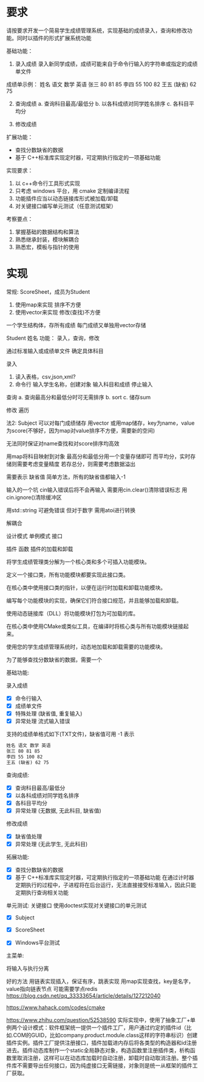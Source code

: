 # 要求
请按要求开发一个简易学生成绩管理系统，实现基础的成绩录入，查询和修改功能。同时以插件的形式扩展系统功能

基础功能：
1. 录入成绩
录入新同学成绩，成绩可能来自于命令行输入的字符串或指定的成绩单文件

成绩单示例：
姓名 语文 数学 英语
张三 80 81 85
李四 55 100 82
王五 (缺省) 62 75

2. 查询成绩
a. 查询科目最高/最低分
b. 以各科成绩对同学姓名排序
c. 各科目平均分

3. 修改成绩

扩展功能：
- 查找分数缺省的数据
- 基于 C++标准库实现定时器，可定期执行指定的一项基础功能

实现要求：
1. 以 c++命令行工具形式实现
2. 只考虑 windows 平台，用 cmake 定制编译流程
3. 功能插件应当以动态链接库形式被加载/卸载
4. 对关键接口编写单元测试（任意测试框架）

考察要点：
1. 掌握基础的数据结构和算法
2. 熟悉继承封装，模块解耦合
3. 熟悉宏，模板与指针的使用


# 实现


常规:
ScoreSheet，成员为Student
1. 使用map来实现
排序不方便
2. 使用vector来实现
修改(查找)不方便

一个学生结构体，存所有成绩
每门成绩又单独用vector<pair>存储

Student
姓名
功能：
录入，查询，修改

通过标准输入或成绩单文件 确定具体科目

录入
1. 读入表格，csv,json,xml?
2. 命令行
输入学生名称，创建对象
输入科目和成绩
停止输入

查询
a. 查询最高分和最低分时可无需排序
b. sort
c. 储存sum

修改
遍历

法2:
Subject
可以对每门成绩储存
用vector
或用map储存，key为name，value为score(不够好，因为map对value排序不方便，需要新的空间)

无法同时保证对name查找和对score排序均高效

用map将科目映射到对象
最高分和最低分用一个变量存储即可
而平均分，实时存储则需要考虑变量精度
若存总分，则需要考虑数据溢出

需要表示 缺省值
简单方法，所有的缺省值都输入-1

输入的一个坑
cin输入错误后将不会再输入
需要用cin.clear()清除错误标志
用cin.ignore()清除缓冲区

用std::string 可避免错误 但对于数字 需用atoi进行转换

解耦合

设计模式
单例模式
接口

插件 函数
插件的加载和卸载

将学生成绩管理类分解为一个核心类和多个可插入功能模块。

定义一个接口类，所有功能模块都要实现此接口类。

在核心类中使用接口类的指针，以便在运行时加载和卸载功能模块。

编写每个功能模块的实现，确保它们符合接口规范，并且能够加载和卸载。

使用动态链接库（DLL）将功能模块打包为可加载的库。

在核心类中使用CMake或类似工具，在编译时将核心类与所有功能模块链接起来。

使用您的学生成绩管理系统时，动态地加载和卸载需要的功能模块。

为了能够查找分数缺省的数据，需要一个

基础功能: 

录入成绩

- [x] 命令行输入
- [x] 成绩单文件
- [x] 特殊处理 (缺省值, 重复输入)
- [x] 异常处理 流式输入错误

支持的成绩单格式如下(TXT文件)，缺省值可用 -1 表示
```txt
姓名 语文 数学 英语
张三 80 81 85
李四 55 100 82
王五 (缺省) 62 75
```
  
查询成绩:

- [x] 查询科目最高/最低分
- [x] 以各科成绩对同学姓名排序
- [x] 各科目平均分
- [x] 异常处理 (无数据, 无此科目, 缺省值)

修改成绩
- [x] 缺省值处理
- [x] 异常处理 (无此学生, 无此科目)

拓展功能:

- [x] 查找分数缺省的数据
- [x] 基于 C++标准库实现定时器，可定期执行指定的一项基础功能
在通过计时器定期执行的过程中，子进程将在后台运行，无法直接接受标准输入，因此只能定期执行查询相关功能

单元测试: 关键接口
使用doctest实现对关键接口的单元测试
- [x] Subject
- [x] ScoreSheet

- [x] Windows平台测试

主菜单: 

将输入与执行分离

好的方法
用链表实现插入，保证有序，跳表实现
用map实现查找，key是名字，value指向链表节点
可能需要学点redis
https://blog.csdn.net/qq_33333654/article/details/127212040


https://www.hahack.com/codes/cmake

https://www.zhihu.com/question/52538590
实际实现中，使用了抽象工厂+单例两个设计模式：软件框架统一提供一个插件工厂，用户通过约定的插件id（比如.COM的GUID，比如company.product.module.class这样的字符串标识）创建插件实例。插件工厂提供注册接口，插件加载进内存后将各类型的构造器和id注册进去。插件动态库制作一个static全局静态对象，构造函数里注册插件类，析构函数里取消注册，这样可以在动态库加载时自动注册，卸载时自动取消注册。整个插件库不需要导出任何接口，因为纯虚接口无需链接，对象则是统一从框架的插件工厂获取。


